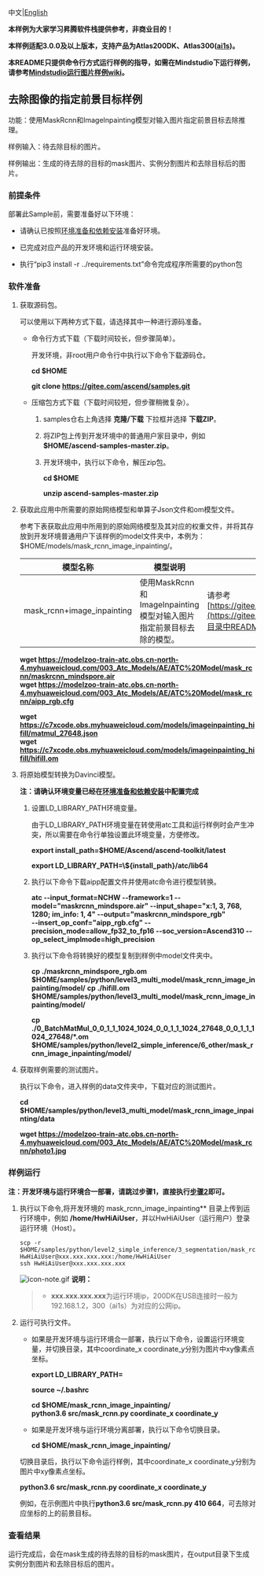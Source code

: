 中文|[English](README.md)

**本样例为大家学习昇腾软件栈提供参考，非商业目的！**

**本样例适配3.0.0及以上版本，支持产品为Atlas200DK、Atlas300([ai1s](https://support.huaweicloud.com/productdesc-ecs/ecs_01_0047.html#ecs_01_0047__section78423209366))。**

**本README只提供命令行方式运行样例的指导，如需在Mindstudio下运行样例，请参考[Mindstudio运行图片样例wiki](https://gitee.com/ascend/samples/wikis/Mindstudio%E8%BF%90%E8%A1%8C%E5%9B%BE%E7%89%87%E6%A0%B7%E4%BE%8B?sort_id=3164874)。**

## 去除图像的指定前景目标样例

功能：使用MaskRcnn和ImageInpainting模型对输入图片指定前景目标去除推理。

样例输入：待去除目标的图片。

样例输出：生成的待去除的目标的mask图片、实例分割图片和去除目标后的图片。

### 前提条件

部署此Sample前，需要准备好以下环境：

- 请确认已按照[环境准备和依赖安装](../../../environment)准备好环境。

- 已完成对应产品的开发环境和运行环境安装。
- 执行“pip3 install -r ../requirements.txt”命令完成程序所需要的python包

### 软件准备

1. 获取源码包。

   可以使用以下两种方式下载，请选择其中一种进行源码准备。

    - 命令行方式下载（下载时间较长，但步骤简单）。

        开发环境，非root用户命令行中执行以下命令下载源码仓。

       **cd $HOME**

       **git clone https://gitee.com/ascend/samples.git**

    - 压缩包方式下载（下载时间较短，但步骤稍微复杂）。

        1. samples仓右上角选择 **克隆/下载** 下拉框并选择 **下载ZIP**。

        2. 将ZIP包上传到开发环境中的普通用户家目录中，例如 **$HOME/ascend-samples-master.zip**。

        3. 开发环境中，执行以下命令，解压zip包。

            **cd $HOME**

            **unzip ascend-samples-master.zip**

2. 获取此应用中所需要的原始网络模型和单算子Json文件和om模型文件。

    参考下表获取此应用中所用到的原始网络模型及其对应的权重文件，并将其存放到开发环境普通用户下该样例的model文件夹中，本例为：$HOME/models/mask_rcnn_image_inpainting/。
    
    |  **模型名称**  |  **模型说明**  |  **模型下载路径**  |
    |---|---|---|
    |  mask_rcnn+image_inpainting | 使用MaskRcnn和ImageInpainting模型对输入图片指定前景目标去除的模型。  |  请参考[https://gitee.com/ascend/modelzoo/tree/master/contrib/TensorFlow/Research/cv/googlenet/ATC_googlenet_caffe_AE](https://gitee.com/ascend/modelzoo/tree/master/contrib/TensorFlow/Research/cv/googlenet/ATC_googlenet_caffe_AE)目录中README.md下载原始模型章节下载模型和权重文件。 |

     **wget https://modelzoo-train-atc.obs.cn-north-4.myhuaweicloud.com/003_Atc_Models/AE/ATC%20Model/mask_rcnn/maskrcnn_mindspore.air**        
     **wget https://modelzoo-train-atc.obs.cn-north-4.myhuaweicloud.com/003_Atc_Models/AE/ATC%20Model/mask_rcnn/aipp_rgb.cfg**    

     **wget https://c7xcode.obs.myhuaweicloud.com/models/imageinpainting_hifill/matmul_27648.json**      
     **wget https://c7xcode.obs.myhuaweicloud.com/models/imageinpainting_hifill/hifill.om**  

3. 将原始模型转换为Davinci模型。
    
    **注：请确认环境变量已经在[环境准备和依赖安装](../../../environment)中配置完成**

    1. 设置LD_LIBRARY_PATH环境变量。

        由于LD_LIBRARY_PATH环境变量在转使用atc工具和运行样例时会产生冲突，所以需要在命令行单独设置此环境变量，方便修改。

        **export install_path=$HOME/Ascend/ascend-toolkit/latest**
        
        **export LD_LIBRARY_PATH=\\${install_path}/atc/lib64**  

    2. 执行以下命令下载aipp配置文件并使用atc命令进行模型转换。
	
	    **atc --input_format=NCHW --framework=1 --model="maskrcnn_mindspore.air" --input_shape="x:1, 3, 768, 1280; im_info: 1, 4" --output="maskrcnn_mindspore_rgb" \
    --insert_op_conf="aipp_rgb.cfg" --precision_mode=allow_fp32_to_fp16 --soc_version=Ascend310 --op_select_implmode=high_precision** 
	
	3. 执行以下命令将转换好的模型复制到样例中model文件夹中。
 
        **cp ./maskrcnn_mindspore_rgb.om \$HOME/samples/python/level3_multi_model/mask_rcnn_image_inpainting/model/**
        **cp ./hifill.om \$HOME/samples/python/level3_multi_model/mask_rcnn_image_inpainting/model/** 
 
        **cp ./0_BatchMatMul_0_0_1_1_1024_1024_0_0_1_1_1024_27648_0_0_1_1_1024_27648/*.om \$HOME/samples/python/level2_simple_inference/6_other/mask_rcnn_image_inpainting/model/**

4. 获取样例需要的测试图片。

    执行以下命令，进入样例的data文件夹中，下载对应的测试图片。

    **cd $HOME/samples/python/level3_multi_model/mask_rcnn_image_inpainting/data**

    **wget https://modelzoo-train-atc.obs.cn-north-4.myhuaweicloud.com/003_Atc_Models/AE/ATC%20Model/mask_rcnn/photo1.jpg**


### 样例运行

**注：开发环境与运行环境合一部署，请跳过步骤1，直接执行[步骤2](#step_2)即可。**   

1. 执行以下命令,将开发环境的 mask_rcnn_image_inpainting** 目录上传到运行环境中，例如 **/home/HwHiAiUser**，并以HwHiAiUser（运行用户）登录运行环境（Host）。
    ``` 
    scp -r $HOME/samples/python/level2_simple_inference/3_segmentation/mask_rcnn_image_inpainting  HwHiAiUser@xxx.xxx.xxx.xxx:/home/HwHiAiUser
    ssh HwHiAiUser@xxx.xxx.xxx.xxx  
    ``` 

    ![](https://images.gitee.com/uploads/images/2020/1106/160652_6146f6a4_5395865.gif "icon-note.gif") **说明：**  

    > - **xxx.xxx.xxx.xxx**为运行环境ip，200DK在USB连接时一般为192.168.1.2，300（ai1s）为对应的公网ip。

2. <a name="step_2"></a>运行可执行文件。

    - 如果是开发环境与运行环境合一部署，执行以下命令，设置运行环境变量，并切换目录，其中coordinate_x coordinate_y分别为图片中xy像素点坐标。

      **export LD_LIBRARY_PATH=**

      **source ~/.bashrc**
      
      **cd $HOME/mask_rcnn_image_inpainting/**     
         **python3.6 src/mask_rcnn.py coordinate_x coordinate_y** 

    - 如果是开发环境与运行环境分离部署，执行以下命令切换目录。
    
      **cd $HOME/mask_rcnn_image_inpainting/**      

    切换目录后，执行以下命令运行样例，其中coordinate_x coordinate_y分别为图片中xy像素点坐标。

    **python3.6 src/mask_rcnn.py coordinate_x coordinate_y**                                
            
    例如，在示例图片中执行**python3.6 src/mask_rcnn.py 410 664**，可去除对应坐标的上的前景目标。

### 查看结果

运行完成后，会在mask生成的待去除的目标的mask图片，在output目录下生成实例分割图片和去除目标后的图片。